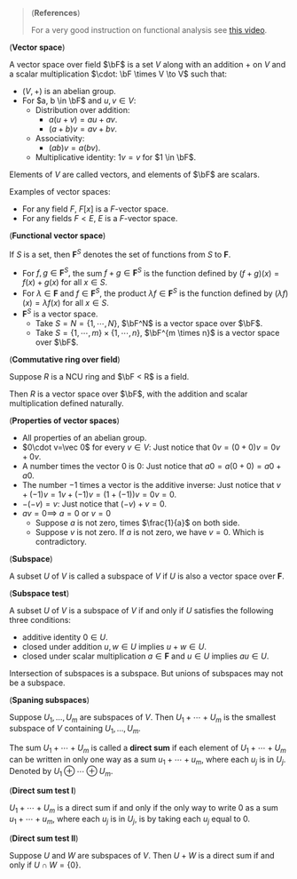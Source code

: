 >  (**References**)
>
> For a very good instruction on functional analysis see [this video](https://www.bilibili.com/video/BV11v4y1f7pC).

(**Vector space**)

A vector space over field $\bF$ is a set $V$ along with an addition $+$ on $V$ and a scalar multiplication $\cdot: \bF \times V \to V$ such that:
- $(V, +)$ is an abelian group.
- For $a, b \in \bF$ and $u, v \in V$:
    - Distribution over addition:
        - $a(u+v)=a u+a v$.
        - $(a+b) v=a v+b v$.
    - Associativity:
        - $(ab) v = a(bv)$.
    - Multiplicative identity: $1 v=v$ for $1 \in \bF$.

Elements of $V$ are called vectors, and elements of $\bF$ are scalars.

Examples of vector spaces:

- For any field $F$, $F[x]$ is a $F$-vector space.
- For any fields $F < E$, $E$ is a $F$-vector space.

(**Functional vector space**)

If $S$ is a set, then $\mathbf{F}^{S}$ denotes the set of functions from $S$ to $\mathbf{F}$.

- For $f, g \in \mathbf{F}^{S},$ the sum $f+g \in \mathbf{F}^{S}$ is the function defined by $(f+g)(x)=f(x)+g(x)$ for all $x \in S$.
- For $\lambda \in \mathbf{F}$ and $f \in \mathbf{F}^{S},$ the product $\lambda f \in \mathbf{F}^{S}$ is the function defined by $(\lambda f)(x)=\lambda f(x)$ for all $x \in S$.
- $\mathbf F^S$ is a vector space.
    - Take $S = N = \{1, \cdots, N\}$, $\bF^N$ is a vector space over $\bF$.
    - Take $S = \{1, \cdots, m\} \times \{1, \cdots, n\}$, $\bF^{m \times n}$ is a vector space over $\bF$.

(**Commutative ring over field**)

Suppose $R$ is a NCU ring and $\bF < R$ is a field.

Then $R$ is a vector space over $\bF$, with the addition and scalar multiplication defined naturally.

(**Properties of vector spaces**)

- All properties of an abelian group.
- $0\cdot v=\vec 0$ for every $v \in V$: Just notice that $0 v=(0+0) v=0 v+0 v$.
- A number times the vector $0$ is $0$: Just notice that $a 0=a(0+0)=a 0+a 0$.
- The number $-1$ times a vector is the additive inverse: Just notice that $v+(-1) v=1 v+(-1) v=(1+(-1)) v=0 v=0$.
- $-(-v) = v$: Just notice that $(-v) + v = 0$.
- $av = 0 \implies$ $a = 0$ or $v=0$
  - Suppose $a$ is not zero, times $\frac{1}{a}$ on both side.
  - Suppose $v$ is not zero. If $a$ is not zero, we have $v = 0$. Which is contradictory.

(**Subspace**)

A subset $U$ of $V$ is called a subspace of $V$ if $U$ is also a vector space over $\mathbf F$.

(**Subspace test**)

A subset $U$ of $V$ is a subspace of $V$ if and only if $U$ satisfies the following three conditions:

 - additive identity $0 \in U$.
 - closed under addition $u, w \in U \text { implies } u+w \in U$.
 - closed under scalar multiplication $a \in \mathbf{F}$ and $u \in U$ implies $a u \in U$.

Intersection of subspaces is a subspace. But unions of subspaces may not be a subspace.

(**Spaning subspaces**)

Suppose $U_{1}, \ldots, U_{m}$ are subspaces of $V .$ Then $U_{1}+\cdots+U_{m}$ is the smallest subspace of $V$ containing $U_{1}, \ldots, U_{m}$.

The sum $U_{1}+\cdots+U_{m}$ is called a **direct sum** if each element of $U_{1}+\cdots+U_{m}$ can be written in only one way as a sum $u_{1}+\cdots+u_{m},$ where each $u_{j}$ is in $U_{j}$. Denoted by $U_{1} \oplus \cdots \oplus U_{m}$.

(**Direct sum test I**)

$U_{1}+\cdots+U_{m}$ is a direct sum if and only if the only way to write $0$ as a sum $u_{1}+\cdots+u_{m},$ where each $u_{j}$ is in $U_{j},$ is by taking each $u_{j}$ equal to $0$.

(**Direct sum test II**)

Suppose $U$ and $W$ are subspaces of $V .$ Then $U+W$ is a direct sum if and only if $U \cap W=\{0\}$.
